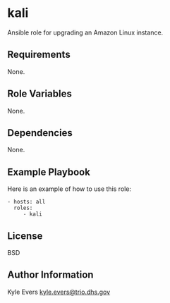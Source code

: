 kali
=========

Ansible role for upgrading an Amazon Linux instance.

Requirements
------------

None.

Role Variables
--------------

None.

Dependencies
------------

None.

Example Playbook
----------------

Here is an example of how to use this role:

    - hosts: all
      roles:
         - kali

License
-------

BSD

Author Information
------------------

Kyle Evers <kyle.evers@trio.dhs.gov>
